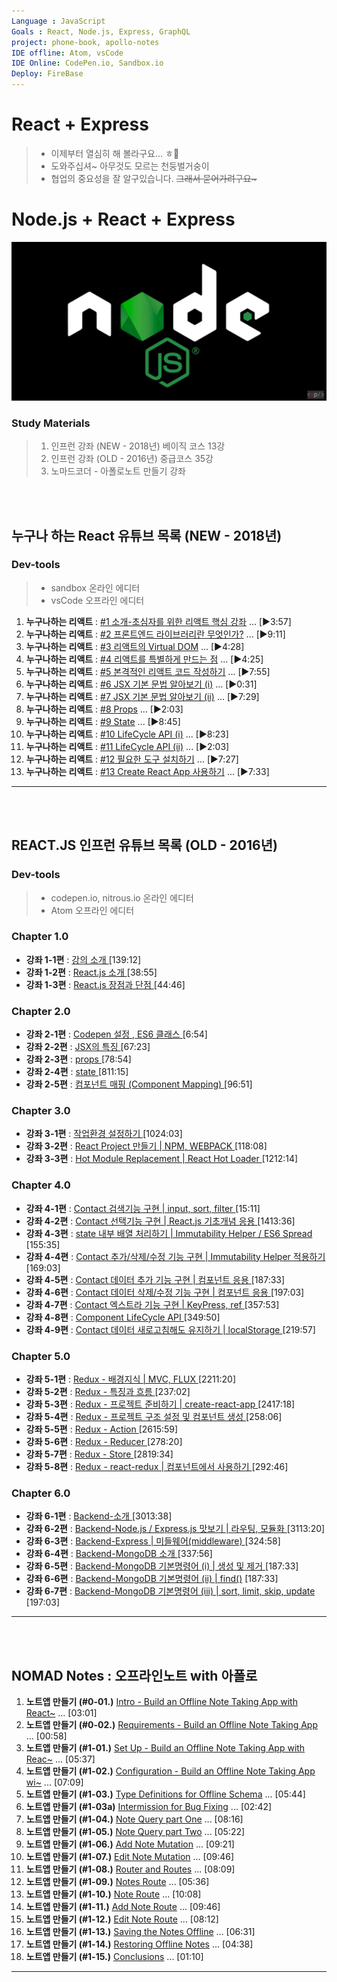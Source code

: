 ```yaml
---
Language : JavaScript
Goals : React, Node.js, Express, GraphQL
project: phone-book, apollo-notes
IDE offline: Atom, vsCode
IDE Online: CodePen.io, Sandbox.io
Deploy: FireBase
---
```


# React + Express
> * 이제부터 열심히 해 볼라구요... ㅎ😬
> * 도와주십셔~ 아무것도 모르는 천둥벌거숭이
> * 협업의 중요성을 잘 알구있습니다. <strike>그래서 묻어가려구요~</strike>



# Node.js + React + Express
![노드로고](./src/_static/img/nodeJSLogo.png)


### Study Materials
> 1. 인프런 강좌 (NEW - 2018년) 베이직 코스 13강
> 1. 인프런 강좌 (OLD - 2016년) 중급코스 35강
> 1. 노마드코더 - 아폴로노트 만들기 강좌

<br><br>
## 누구나 하는 React 유튜브 목록 (NEW - 2018년)
### Dev-tools
> * sandbox 온라인 에디터
> * vsCode 오프라인 에디터

1. **누구나하는 리액트** : [#1 소개-초심자를 위한 리액트 핵심 강좌](https://www.youtube.com/watch?v=fT9iFFAt60E&index=1&list=PL9FpF_z-xR_E4rxYMMZx5cOpwaiwCzWUH) ... [▶3:57]
1. **누구나하는 리액트** : [#2 프론트엔드 라이브러리란 무엇인가?]( https://www.youtube.com/watch?v=_aBq1SKl6yQ&index=2&list=PL9FpF_z-xR_E4rxYMMZx5cOpwaiwCzWUH) ... [▶9:11]
1. **누구나하는 리액트** : [#3 리액트의 Virtual DOM](https://www.youtube.com/watch?v=wKwMRH0PkMg&index=3&list=PL9FpF_z-xR_E4rxYMMZx5cOpwaiwCzWUH) ... [▶4:28]
1. **누구나하는 리액트** : [#4 리액트를 특별하게 만드는 점](https://www.youtube.com/watch?v=aP5rmFZ70js&index=4&list=PL9FpF_z-xR_E4rxYMMZx5cOpwaiwCzWUH) ... [▶4:25]
1. **누구나하는 리액트** : [#5 본격적인 리액트 코드 작성하기]( https://www.youtube.com/watch?v=Op0EE8v7qEs&index=5&list=PL9FpF_z-xR_E4rxYMMZx5cOpwaiwCzWUH) ... [▶7:55]
1. **누구나하는 리액트** : [#6 JSX 기본 문법 알아보기 (i)](https://www.youtube.com/watch?v=8RVoVvgaQdY&index=6&list=PL9FpF_z-xR_E4rxYMMZx5cOpwaiwCzWUH) ... [▶0:31]
1. **누구나하는 리액트** : [#7 JSX 기본 문법 알아보기 (ii)](https://www.youtube.com/watch?v=N96EJm09Pxo&index=7&list=PL9FpF_z-xR_E4rxYMMZx5cOpwaiwCzWUH) ... [▶7:29]
1. **누구나하는 리액트** : [#8 Props](https://www.youtube.com/watch?v=tZLQ-cNCf70&index=8&list=PL9FpF_z-xR_E4rxYMMZx5cOpwaiwCzWUH) ... [▶2:03]
1. **누구나하는 리액트** : [#9 State](https://www.youtube.com/watch?v=mYEZh6TV10M&index=9&list=PL9FpF_z-xR_E4rxYMMZx5cOpwaiwCzWUH) ... [▶8:45]
1. **누구나하는 리액트** : [#10 LifeCycle API (i)](https://www.youtube.com/watch?v=Na_kP7X6KGs&index=10&list=PL9FpF_z-xR_E4rxYMMZx5cOpwaiwCzWUH) ... [▶8:23]
1. **누구나하는 리액트** : [#11 LifeCycle API (ii)](https://www.youtube.com/watch?v=P9XdZK6ZunE&index=11&list=PL9FpF_z-xR_E4rxYMMZx5cOpwaiwCzWUH) ... [▶2:03]
1. **누구나하는 리액트** : [#12 필요한 도구 설치하기](https://www.youtube.com/watch?v=9pLI1UDgDMs&index=12&list=PL9FpF_z-xR_E4rxYMMZx5cOpwaiwCzWUH) ... [▶7:27]
1. **누구나하는 리액트** : [#13 Create React App 사용하기](https://www.youtube.com/watch?v=PnF-wjxbYII&index=13&list=PL9FpF_z-xR_E4rxYMMZx5cOpwaiwCzWUH) ... [▶7:33]
---


<br><br>
## REACT.JS 인프런 유튜브 목록 (OLD - 2016년)
### Dev-tools
> * codepen.io, nitrous.io 온라인 에디터
> * Atom 오프라인 에디터

### Chapter 1.0
- **강좌 1-1편** : [강의 소개 ](https://www.youtube.com/watch?v=GEoNiUcVwjE&index=1&list=PL9FpF_z-xR_GMujql3S_XGV2SpdfDBkeC) [139:12]
- **강좌 1-2편** : [React.js 소개 ](https://www.youtube.com/watch?v=H24D0GveBYY&index=2&list=PL9FpF_z-xR_GMujql3S_XGV2SpdfDBkeC) [38:55]
- **강좌 1-3편** : [React.js 장점과 단점 ](https://www.youtube.com/watch?v=fISs08P6eMc&index=3&list=PL9FpF_z-xR_GMujql3S_XGV2SpdfDBkeC) [44:46]

### Chapter 2.0
- **강좌 2-1편** : [Codepen 설정 , ES6 클래스 ](https://www.youtube.com/watch?v=LxiXsB9m2co&index=4&list=PL9FpF_z-xR_GMujql3S_XGV2SpdfDBkeC) [6:54]
- **강좌 2-2편** : [JSX의 특징 ](https://www.youtube.com/watch?v=5MF-ThMob-s&index=5&list=PL9FpF_z-xR_GMujql3S_XGV2SpdfDBkeC) [67:23]
- **강좌 2-3편** : [props ](https://www.youtube.com/watch?v=atSIfMAmSic&index=6&list=PL9FpF_z-xR_GMujql3S_XGV2SpdfDBkeC) [78:54]
- **강좌 2-4편** : [state ](https://www.youtube.com/watch?v=i_ooWEUtCMc&index=7&list=PL9FpF_z-xR_GMujql3S_XGV2SpdfDBkeC) [811:15]
- **강좌 2-5편** : [컴포넌트 매핑 (Component Mapping) ](https://www.youtube.com/watch?v=x3rhCJWGFc4&index=8&list=PL9FpF_z-xR_GMujql3S_XGV2SpdfDBkeC) [96:51]

### Chapter 3.0
- **강좌 3-1편** : [작업환경 설정하기 ](https://www.youtube.com/watch?v=moXE6GUEwOs&index=9&list=PL9FpF_z-xR_GMujql3S_XGV2SpdfDBkeC) [1024:03]
- **강좌 3-2편** : [React Project 만들기 | NPM, WEBPACK ](https://www.youtube.com/watch?v=gSwO2S-Q88s&index=10&list=PL9FpF_z-xR_GMujql3S_XGV2SpdfDBkeC) [118:08]
- **강좌 3-3편** : [Hot Module Replacement | React Hot Loader ](https://www.youtube.com/watch?v=9xZ3x3u1Avk&index=11&list=PL9FpF_z-xR_GMujql3S_XGV2SpdfDBkeC) [1212:14]

### Chapter 4.0
- **강좌 4-1편** : [Contact 검색기능 구현 | input, sort, filter ](https://www.youtube.com/watch?v=LSTVOuyF6zE&index=12&list=PL9FpF_z-xR_GMujql3S_XGV2SpdfDBkeC) [15:11]
- **강좌 4-2편** : [Contact 선택기능 구현 | React.js 기초개념 응용 ](https://www.youtube.com/watch?v=j8oalkWrQrg&index=13&list=PL9FpF_z-xR_GMujql3S_XGV2SpdfDBkeC) [1413:36]
- **강좌 4-3편** : [state 내부 배열 처리하기 | Immutability Helper / ES6 Spread ](https://www.youtube.com/watch?v=l5bt79f4aHs&index=14&list=PL9FpF_z-xR_GMujql3S_XGV2SpdfDBkeC) [155:35]
- **강좌 4-4편** : [Contact 추가/삭제/수정 기능 구현 | Immutability Helper 적용하기 ](https://www.youtube.com/watch?v=48ZtoaWIL_Y&index=15&list=PL9FpF_z-xR_GMujql3S_XGV2SpdfDBkeC) [169:03]
- **강좌 4-5편** : [Contact 데이터 추가 기능 구현 | 컴포넌트 응용 ](https://www.youtube.com/watch?v=L2HZ2OLIhuc&index=16&list=PL9FpF_z-xR_GMujql3S_XGV2SpdfDBkeC) [187:33]
- **강좌 4-6편** : [Contact 데이터 삭제/수정 기능 구현 | 컴포넌트 응용 ](https://www.youtube.com/watch?v=u6aJjPw0c_c&index=17&list=PL9FpF_z-xR_GMujql3S_XGV2SpdfDBkeC) [197:03]
- **강좌 4-7편** : [Contact 엑스트라 기능 구현 | KeyPress, ref ](https://www.youtube.com/watch?v=_cnRCixxaHQ&index=18&list=PL9FpF_z-xR_GMujql3S_XGV2SpdfDBkeC) [357:53]
- **강좌 4-8편** : [Component LifeCycle API ](https://www.youtube.com/watch?v=OUAOo1N-EDs&index=19&list=PL9FpF_z-xR_GMujql3S_XGV2SpdfDBkeC) [349:50]
- **강좌 4-9편** : [Contact 데이터 새로고침해도 유지하기 | localStorage ](https://www.youtube.com/watch?v=C_qTjHBlkks&index=20&list=PL9FpF_z-xR_GMujql3S_XGV2SpdfDBkeC) [219:57]

### Chapter 5.0
- **강좌 5-1편** : [Redux - 배경지식 | MVC, FLUX ](https://www.youtube.com/watch?v=LRUQfJLuPA8&index=21&list=PL9FpF_z-xR_GMujql3S_XGV2SpdfDBkeC) [2211:20]
- **강좌 5-2편** : [Redux - 특징과 흐름 ](https://www.youtube.com/watch?v=59XSBf00GpY&index=22&list=PL9FpF_z-xR_GMujql3S_XGV2SpdfDBkeC) [237:02]
- **강좌 5-3편** : [Redux - 프로젝트 준비하기 | create-react-app ](https://www.youtube.com/watch?v=rNhstoL9MME&index=23&list=PL9FpF_z-xR_GMujql3S_XGV2SpdfDBkeC) [2417:18]
- **강좌 5-4편** : [Redux - 프로젝트 구조 설정 및 컴포넌트 생성 ](https://www.youtube.com/watch?v=xX0eQLQ3IJw&index=24&list=PL9FpF_z-xR_GMujql3S_XGV2SpdfDBkeC) [258:06]
- **강좌 5-5편** : [Redux - Action ](https://www.youtube.com/watch?v=_RwMVm1gVuM&index=25&list=PL9FpF_z-xR_GMujql3S_XGV2SpdfDBkeC) [2615:59]
- **강좌 5-6편** : [Redux - Reducer ](https://www.youtube.com/watch?v=YdlbmiAtD_4&index=26&list=PL9FpF_z-xR_GMujql3S_XGV2SpdfDBkeC) [278:20]
- **강좌 5-7편** : [Redux - Store ](https://www.youtube.com/watch?v=dmxA42uXo0I&index=27&list=PL9FpF_z-xR_GMujql3S_XGV2SpdfDBkeC) [2819:34]
- **강좌 5-8편** : [Redux - react-redux | 컴포넌트에서 사용하기 ](https://www.youtube.com/watch?v=bp_eliWWWRA&index=28&list=PL9FpF_z-xR_GMujql3S_XGV2SpdfDBkeC) [292:46]

### Chapter 6.0
- **강좌 6-1편** : [Backend-소개 ](https://www.youtube.com/watch?v=a7WIKopjA38&index=29&list=PL9FpF_z-xR_GMujql3S_XGV2SpdfDBkeC) [3013:38]
- **강좌 6-2편** : [Backend-Node.js / Express.js 맛보기 | 라우팅, 모듈화 ](https://www.youtube.com/watch?v=K-Pfx4K1Rbo&index=30&list=PL9FpF_z-xR_GMujql3S_XGV2SpdfDBkeC) [3113:20]
- **강좌 6-3편** : [Backend-Express | 미들웨어(middleware) ](https://www.youtube.com/watch?v=sB5YRnrp0H4&index=31&list=PL9FpF_z-xR_GMujql3S_XGV2SpdfDBkeC) [324:58]
- **강좌 6-4편** : [Backend-MongoDB 소개 ](https://www.youtube.com/watch?v=eh1Lz6imsBM&index=32&list=PL9FpF_z-xR_GMujql3S_XGV2SpdfDBkeC) [337:56]
- **강좌 6-5편** : [Backend-MongoDB 기본명령어 (i) | 생성 및 제거 ](https://www.youtube.com/watch?v=SpEnZCU5VbY&index=33&list=PL9FpF_z-xR_GMujql3S_XGV2SpdfDBkeC) [187:33]
- **강좌 6-6편** : [Backend-MongoDB 기본명령어 (ii) | find()](https://www.youtube.com/watch?v=m5k0RGd5rSI&index=34&list=PL9FpF_z-xR_GMujql3S_XGV2SpdfDBkeC) [187:33]
- **강좌 6-7편** : [Backend-MongoDB 기본명령어 (iii) | sort, limit, skip, update ](https://www.youtube.com/watch?v=OSI3jKrWGl4&index=35&list=PL9FpF_z-xR_GMujql3S_XGV2SpdfDBkeC) [197:03]

---

<br><br>
## NOMAD Notes : 오프라인노트 with 아폴로
1. **노트앱 만들기 (#0-01.)** [Intro - Build an Offline Note Taking App with React~](https://www.youtube.com/watch?v=A4Grb-bm0Ok&index=1&list=PL7jH19IHhOLMTVBzUkbN74h1nyXW7VhYV) ... [03:01]
1. **노트앱 만들기 (#0-02.)** [Requirements - Build an Offline Note Taking App](https://www.youtube.com/watch?v=yzfTIUfKHqA&index=2&list=PL7jH19IHhOLMTVBzUkbN74h1nyXW7VhYV) ... [00:58]
1. **노트앱 만들기 (#1-01.)** [Set Up - Build an Offline Note Taking App with Reac~](https://www.youtube.com/watch?v=gCGF50zGW1U&index=3&list=PL7jH19IHhOLMTVBzUkbN74h1nyXW7VhYV) ... [05:37]
1. **노트앱 만들기 (#1-02.)** [Configuration - Build an Offline Note Taking App wi~](https://www.youtube.com/watch?v=Mnx4R6JzSU0&index=4&list=PL7jH19IHhOLMTVBzUkbN74h1nyXW7VhYV) ... [07:09]
1. **노트앱 만들기 (#1-03.)** [Type Definitions for Offline Schema](https://www.youtube.com/watch?v=HvMm5AxhSwU&index=5&list=PL7jH19IHhOLMTVBzUkbN74h1nyXW7VhYV) ... [05:44]
1. **노트앱 만들기 (#1-03a)** [Intermission for Bug Fixing](https://www.youtube.com/watch?v=zBDPoIH-ANo&index=6&list=PL7jH19IHhOLMTVBzUkbN74h1nyXW7VhYV) ... [02:42]
1. **노트앱 만들기 (#1-04.)** [Note Query part One](https://www.youtube.com/watch?v=w4zm_HWO6Sg&index=7&list=PL7jH19IHhOLMTVBzUkbN74h1nyXW7VhYV) ... [08:16]
1. **노트앱 만들기 (#1-05.)** [Note Query part Two](https://www.youtube.com/watch?v=tplFDbjlZis&index=8&list=PL7jH19IHhOLMTVBzUkbN74h1nyXW7VhYV) ... [05:22]
1. **노트앱 만들기 (#1-06.)** [Add Note Mutation](https://www.youtube.com/watch?v=wxkalxbeJys&index=9&list=PL7jH19IHhOLMTVBzUkbN74h1nyXW7VhYV) ... [09:21]
1. **노트앱 만들기 (#1-07.)** [Edit Note Mutation](https://www.youtube.com/watch?v=avjGl2xSXvs&index=10&list=PL7jH19IHhOLMTVBzUkbN74h1nyXW7VhYV) ... [09:46]
1. **노트앱 만들기 (#1-08.)** [Router and Routes](https://www.youtube.com/watch?v=jvgm3sJmkNU&index=11&list=PL7jH19IHhOLMTVBzUkbN74h1nyXW7VhYV) ... [08:09]
1. **노트앱 만들기 (#1-09.)** [Notes Route](https://www.youtube.com/watch?v=_D0omxOOH1U&index=12&list=PL7jH19IHhOLMTVBzUkbN74h1nyXW7VhYV) ... [05:36]
1. **노트앱 만들기 (#1-10.)** [Note Route](https://www.youtube.com/watch?v=Wp8zud7hCXY&index=13&list=PL7jH19IHhOLMTVBzUkbN74h1nyXW7VhYV) ... [10:08]
1. **노트앱 만들기 (#1-11.)** [Add Note Route](https://www.youtube.com/watch?v=w3wcCf43XaA&index=14&list=PL7jH19IHhOLMTVBzUkbN74h1nyXW7VhYV) ... [09:46]
1. **노트앱 만들기 (#1-12.)** [Edit Note Route](https://www.youtube.com/watch?v=mAh-TzMpHrQ&index=15&list=PL7jH19IHhOLMTVBzUkbN74h1nyXW7VhYV) ... [08:12]
1. **노트앱 만들기 (#1-13.)** [Saving the Notes Offline](https://www.youtube.com/watch?v=r5wg9sreVhM&index=16&list=PL7jH19IHhOLMTVBzUkbN74h1nyXW7VhYV) ... [06:31]
1. **노트앱 만들기 (#1-14.)** [Restoring Offline Notes](https://www.youtube.com/watch?v=vmfDR1MDXkY&index=17&list=PL7jH19IHhOLMTVBzUkbN74h1nyXW7VhYV) ... [04:38]
1. **노트앱 만들기 (#1-15.)** [Conclusions](https://www.youtube.com/watch?v=RwZWIFcqYAs&index=18&list=PL7jH19IHhOLMTVBzUkbN74h1nyXW7VhYV) ... [01:10]

---
